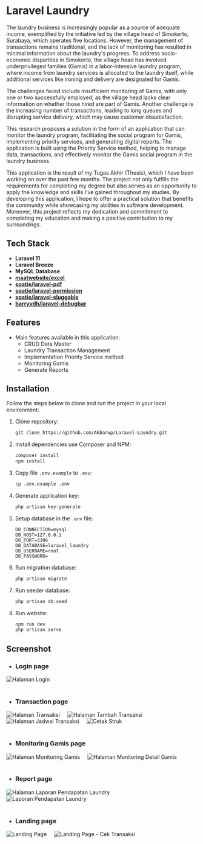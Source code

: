 # Laravel Laundry

The laundry business is increasingly popular as a source of adequate income, exemplified by the initiative led by the village head of Simokerto, Surabaya, which operates five locations. However, the management of transactions remains traditional, and the lack of monitoring has resulted in minimal information about the laundry's progress. To address socio-economic disparities in Simokerto, the village head has involved underprivileged families (Gamis) in a labor-intensive laundry program, where income from laundry services is allocated to the laundry itself, while additional services like ironing and delivery are designated for Gamis.

The challenges faced include insufficient monitoring of Gamis, with only one or two successfully employed, as the village head lacks clear information on whether those hired are part of Gamis. Another challenge is the increasing number of transactions, leading to long queues and disrupting service delivery, which may cause customer dissatisfaction.

This research proposes a solution in the form of an application that can monitor the laundry program, facilitating the social program for Gamis, implementing priority services, and generating digital reports. The application is built using the Priority Service method, helping to manage data, transactions, and effectively monitor the Gamis social program in the laundry business.

This application is the result of my Tugas Akhir (Thesis), which I have been working on over the past few months. The project not only fulfills the requirements for completing my degree but also serves as an opportunity to apply the knowledge and skills I’ve gained throughout my studies. By developing this application, I hope to offer a practical solution that benefits the community while showcasing my abilities in software development. Moreover, this project reflects my dedication and commitment to completing my education and making a positive contribution to my surroundings.

## Tech Stack

- **Laravel 11**
- **Laravel Breeze**
- **MySQL Database**
- **[maatwebsite/excel](https://laravel-excel.com/)**
- **[spatie/laravel-pdf](https://spatie.be/docs/laravel-pdf/v1/introduction)**
- **[spatie/laravel-permission](https://spatie.be/docs/laravel-permission/v6/introduction)**
- **[spatie/laravel-sluggable](https://github.com/spatie/laravel-sluggable)**
- **[barryvdh/laravel-debugbar](https://github.com/barryvdh/laravel-debugbar)**

## Features

- Main features available in this application:
  - CRUD Data Master
  - Laundry Transaction Management
  - Implementation Priority Service method
  - Monitoring Gamis
  - Generate Reports

## Installation

Follow the steps below to clone and run the project in your local environment:

1. Clone repository:

    ```bash
    git clone https://github.com/Akbarwp/Laravel-Laundry.git
    ```

2. Install dependencies use Composer and NPM:

    ```bash
    composer install
    npm install
    ```

3. Copy file `.env.example` to `.env`:

    ```bash
    cp .env.example .env
    ```

4. Generate application key:

    ```bash
    php artisan key:generate
    ```

5. Setup database in the `.env` file:

    ```plaintext
    DB_CONNECTION=mysql
    DB_HOST=127.0.0.1
    DB_PORT=3306
    DB_DATABASE=laravel_laundry
    DB_USERNAME=root
    DB_PASSWORD=
    ```

6. Run migration database:

    ```bash
    php artisan migrate
    ```
    
7. Run seeder database:

    ```bash
    php artisan db:seed
    ```

8. Run website:

    ```bash
    npm run dev
    php artisan serve
    ```

## Screenshot

- ### **Login page**

<img src="https://github.com/user-attachments/assets/c1784d4a-a3f3-4202-9cb1-154e6f9d1ea7" alt="Halaman Login" width="" />
<br><br>

- ### **Transaction page**

<img src="https://github.com/user-attachments/assets/b86692ae-91e4-4a30-a227-f712dc9a5893" alt="Halaman Transaksi" width="" />
&nbsp;&nbsp;&nbsp;
<img src="https://github.com/user-attachments/assets/fef5b3c1-19cc-481d-9e78-4b128900ab52" alt="Halaman Tambah Transaksi" width="" />
&nbsp;&nbsp;&nbsp;
<img src="https://github.com/user-attachments/assets/257b6965-a759-4586-92fb-65225ba8fa49" alt="Halaman Jadwal Transaksi" width="" />
&nbsp;&nbsp;&nbsp;
<img src="https://github.com/user-attachments/assets/0c3ac666-b617-4174-8391-e58362421e1b" alt="Cetak Struk" width="" />
<br><br>

- ### **Monitoring Gamis page**

<img src="https://github.com/user-attachments/assets/047449e1-1062-4c3c-9c6f-beddb4f691d1" alt="Halaman Monitoring Gamis" width="" />
&nbsp;&nbsp;&nbsp;
<img src="https://github.com/user-attachments/assets/ae402d48-9973-402c-aeaa-d6cbb7b981ab" alt="Halaman Monitoring Detail Gamis" width="" />
<br><br>

- ### **Report page**

<img src="https://github.com/user-attachments/assets/5eb469b1-5452-4f97-aea3-0afe4ad42bdd" alt="Halaman Laporan Pendapatan Laundry" width="" />
&nbsp;&nbsp;&nbsp;
<img src="https://github.com/user-attachments/assets/185ee332-d469-424b-9823-5be0c2d35cca" alt="Laporan Pendapatan Laundry" width="" />
<br><br>

- ### **Landing page**

<img src="https://github.com/user-attachments/assets/7240a75a-8e1f-4537-8200-a5ef279c3eef" alt="Landing Page" width="" />
&nbsp;&nbsp;&nbsp;
<img src="https://github.com/user-attachments/assets/5afe2ca0-f340-4940-8c20-6f2bef88ddb6" alt="Landing Page - Cek Transaksi" width="" />
<br><br>
